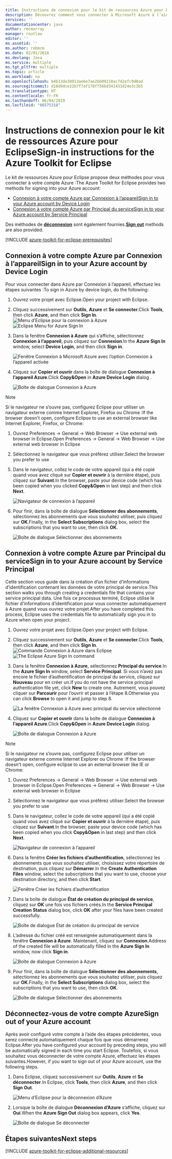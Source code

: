 ```yaml
---
title: Instructions de connexion pour le kit de ressources Azure pour Eclipse
description: Découvrez comment vous connecter à Microsoft Azure à l’aide du kit de ressources Azure pour Eclipse.
services: ''
documentationcenter: java
author: rmcmurray
manager: routlaw
editor: ''
ms.assetid: ''
ms.author: robmcm
ms.date: 02/01/2018
ms.devlang: Java
ms.service: multiple
ms.tgt_pltfrm: multiple
ms.topic: article
ms.workload: na
ms.openlocfilehash: b4b13de38913ae6e7ae2bb09210ac742efc9d0ad
ms.sourcegitcommit: d18d9dce22b7f7af178f756bd341433d24e3c3b5
ms.translationtype: HT
ms.contentlocale: fr-FR
ms.lasthandoff: 06/04/2019
ms.locfileid: "66575318"
---
```

# <a name="sign-in-instructions-for-the-azure-toolkit-for-eclipse"></a><span data-ttu-id="d675b-103">Instructions de connexion pour le kit de ressources Azure pour Eclipse</span><span class="sxs-lookup"><span data-stu-id="d675b-103">Sign-in instructions for the Azure Toolkit for Eclipse</span></span>

<span data-ttu-id="d675b-104">Le kit de ressources Azure pour Eclipse propose deux méthodes pour vous connecter à votre compte Azure :</span><span class="sxs-lookup"><span data-stu-id="d675b-104">The Azure Toolkit for Eclipse provides two methods for signing into your Azure account:</span></span>

  - [<span data-ttu-id="d675b-105">Connexion à votre compte Azure par Connexion à l’appareil</span><span class="sxs-lookup"><span data-stu-id="d675b-105">Sign in to your Azure account by Device Login</span></span>](#sign-in-to-your-azure-account-by-device-login)
  - [<span data-ttu-id="d675b-106">Connexion à votre compte Azure par Principal du service</span><span class="sxs-lookup"><span data-stu-id="d675b-106">Sign in to your Azure account by Service Principal</span></span>](#sign-in-to-your-azure-account-by-service-principal)

<span data-ttu-id="d675b-107">Des méthodes de [**déconnexion**](#sign-out-of-your-azure-account) sont également fournies.</span><span class="sxs-lookup"><span data-stu-id="d675b-107">[**Sign out**](#sign-out-of-your-azure-account) methods are also provided.</span></span>

[!INCLUDE [azure-toolkit-for-eclipse-prerequisites](../includes/azure-toolkit-for-eclipse-prerequisites.md)]

## <a name="sign-in-to-your-azure-account-by-device-login"></a><span data-ttu-id="d675b-108">Connexion à votre compte Azure par Connexion à l’appareil</span><span class="sxs-lookup"><span data-stu-id="d675b-108">Sign in to your Azure account by Device Login</span></span>

<span data-ttu-id="d675b-109">Pour vous connecter dans Azure par Connexion à l’appareil, effectuez les étapes suivantes :</span><span class="sxs-lookup"><span data-stu-id="d675b-109">To sign in Azure by device login, do the following:</span></span>

1. <span data-ttu-id="d675b-110">Ouvrez votre projet avec Eclipse.</span><span class="sxs-lookup"><span data-stu-id="d675b-110">Open your project with Eclipse.</span></span>

2. <span data-ttu-id="d675b-111">Cliquez successivement sur **Outils**, **Azure** et **Se connecter**.</span><span class="sxs-lookup"><span data-stu-id="d675b-111">Click **Tools**, then click **Azure**, and then click **Sign In**.</span></span>
   <span data-ttu-id="d675b-112">![Menu d’Eclipse pour la connexion à Azure][I01]</span><span class="sxs-lookup"><span data-stu-id="d675b-112">![Eclipse Menu for Azure Sign In][I01]</span></span>

3. <span data-ttu-id="d675b-113">Dans la fenêtre **Connexion à Azure** qui s’affiche, sélectionnez **Connexion à l’appareil**, puis cliquez sur **Connexion**.</span><span class="sxs-lookup"><span data-stu-id="d675b-113">In the **Azure Sign In** window, select **Device Login**, and then click **Sign in**.</span></span>

   ![Fenêtre Connexion à Microsoft Azure avec l’option Connexion à l’appareil activée][I02]

4. <span data-ttu-id="d675b-115">Cliquez sur **Copier et ouvrir** dans la boîte de dialogue **Connexion à l’appareil Azure**.</span><span class="sxs-lookup"><span data-stu-id="d675b-115">Click **Copy&Open** in **Azure Device Login** dialog .</span></span>

   ![Boîte de dialogue Connexion à Azure][I03]

> [!NOTE]
>
> <span data-ttu-id="d675b-117">Si le navigateur ne s’ouvre pas, configurez Eclipse pour utiliser un navigateur externe comme Internet Explorer, Firefox ou Chrome :</span><span class="sxs-lookup"><span data-stu-id="d675b-117">If the browser doesn't open, configure Eclipse to use an external browser like Internet Explorer, Firefox, or Chrome:</span></span>
>
> 1. <span data-ttu-id="d675b-118">Ouvrez Preferences -> General -> Web Browser -> Use external web browser in Eclipse.</span><span class="sxs-lookup"><span data-stu-id="d675b-118">Open Preferences -> General -> Web Browser -> Use external web browser in Eclipse</span></span>
>
> 2. <span data-ttu-id="d675b-119">Sélectionnez le navigateur que vous préférez utiliser.</span><span class="sxs-lookup"><span data-stu-id="d675b-119">Select the browser you prefer to use</span></span>
>

5. <span data-ttu-id="d675b-120">Dans le navigateur, collez le code de votre appareil (qui a été copié quand vous avez cliqué sur **Copier et ouvrir** à la dernière étape), puis cliquez sur **Suivant**.</span><span class="sxs-lookup"><span data-stu-id="d675b-120">In the browser, paste your device code (which has been copied when you clicked **Copy&Open** in last step) and then click **Next**.</span></span>

   ![Navigateur de connexion à l’appareil][I04]

6. <span data-ttu-id="d675b-122">Pour finir, dans la boîte de dialogue **Sélectionner des abonnements**, sélectionnez les abonnements que vous souhaitez utiliser, puis cliquez sur **OK**.</span><span class="sxs-lookup"><span data-stu-id="d675b-122">Finally, in the **Select Subscriptions** dialog box, select the subscriptions that you want to use, then click **OK**.</span></span>

   ![Boîte de dialogue Sélectionner des abonnements][I05]

## <a name="sign-in-to-your-azure-account-by-service-principal"></a><span data-ttu-id="d675b-124">Connexion à votre compte Azure par Principal du service</span><span class="sxs-lookup"><span data-stu-id="d675b-124">Sign in to your Azure account by Service Principal</span></span>

<span data-ttu-id="d675b-125">Cette section vous guide dans la création d’un fichier d’informations d’identification contenant les données de votre principal de service.</span><span class="sxs-lookup"><span data-stu-id="d675b-125">This section walks you through creating a credentials file that contains your service principal data.</span></span> <span data-ttu-id="d675b-126">Une fois ce processus terminé, Eclipse utilise le fichier d’informations d’identification pour vous connecter automatiquement à Azure quand vous ouvrez votre projet.</span><span class="sxs-lookup"><span data-stu-id="d675b-126">After you have completed this process, Eclipse uses the credentials file to automatically sign you in to Azure when open your project.</span></span>

1. <span data-ttu-id="d675b-127">Ouvrez votre projet avec Eclipse.</span><span class="sxs-lookup"><span data-stu-id="d675b-127">Open your project with Eclipse.</span></span>

2. <span data-ttu-id="d675b-128">Cliquez successivement sur **Outils**, **Azure** et **Se connecter**.</span><span class="sxs-lookup"><span data-stu-id="d675b-128">Click **Tools**, then click **Azure**, and then click **Sign In**.</span></span>
   <span data-ttu-id="d675b-129">![Commande Connexion à Azure dans Eclipse][A01]</span><span class="sxs-lookup"><span data-stu-id="d675b-129">![The Eclipse Azure Sign In command][A01]</span></span>

3. <span data-ttu-id="d675b-130">Dans la fenêtre **Connexion à Azure**, sélectionnez **Principal du service**.</span><span class="sxs-lookup"><span data-stu-id="d675b-130">In the **Azure Sign In** window, select **Service Principal**.</span></span> <span data-ttu-id="d675b-131">Si vous n’avez pas encore le fichier d’authentification de principal du service, cliquez sur **Nouveau** pour en créer un.</span><span class="sxs-lookup"><span data-stu-id="d675b-131">If you do not have the service principal authentication file yet, click **New** to create one.</span></span> <span data-ttu-id="d675b-132">Autrement, vous pouvez cliquer sur **Parcourir** pour l’ouvrir et passer à l’étape 8.</span><span class="sxs-lookup"><span data-stu-id="d675b-132">Otherwise you can click **Browse** to open it and jump to step 8.</span></span>

   ![La fenêtre Connexion à Azure avec principal du service sélectionné][A02]

4. <span data-ttu-id="d675b-134">Cliquez sur **Copier et ouvrir** dans la boîte de dialogue **Connexion à l’appareil Azure**.</span><span class="sxs-lookup"><span data-stu-id="d675b-134">Click **Copy&Open** in **Azure Device Login** dialog.</span></span>

   ![Boîte de dialogue Connexion à Azure][A08]

> [!NOTE]
>
> <span data-ttu-id="d675b-136">Si le navigateur ne s’ouvre pas, configurez Eclipse pour utiliser un navigateur externe comme Internet Explorer ou Chrome :</span><span class="sxs-lookup"><span data-stu-id="d675b-136">If the browser doesn't open, configure eclipse to use an external browser like IE or Chrome:</span></span>
>
> 1. <span data-ttu-id="d675b-137">Ouvrez Preferences -> General -> Web Browser -> Use external web browser in Eclipse.</span><span class="sxs-lookup"><span data-stu-id="d675b-137">Open Preferences -> General -> Web Browser -> Use external web browser in Eclipse</span></span>
>
> 2. <span data-ttu-id="d675b-138">Sélectionnez le navigateur que vous préférez utiliser.</span><span class="sxs-lookup"><span data-stu-id="d675b-138">Select the browser you prefer to use</span></span>
>

5. <span data-ttu-id="d675b-139">Dans le navigateur, collez le code de votre appareil (qui a été copié quand vous avez cliqué sur **Copier et ouvrir** à la dernière étape), puis cliquez sur **Suivant**.</span><span class="sxs-lookup"><span data-stu-id="d675b-139">In the browser, paste your device code (which has been copied when you click **Copy&Open** in last step) and then click **Next**.</span></span>

   ![Navigateur de connexion à l’appareil][A03]

6. <span data-ttu-id="d675b-141">Dans la fenêtre **Créer les fichiers d’authentification**, sélectionnez les abonnements que vous souhaitez utiliser, choisissez votre répertoire de destination, puis cliquez sur **Démarrer**.</span><span class="sxs-lookup"><span data-stu-id="d675b-141">In the **Create Authentication Files** window, select the subscriptions that you want to use, choose your destination directory, and then click **Start**.</span></span>

   ![Fenêtre Créer les fichiers d’authentification][A04]

7. <span data-ttu-id="d675b-143">Dans la boîte de dialogue **État de création du principal de service**, cliquez sur **OK** une fois vos fichiers créés.</span><span class="sxs-lookup"><span data-stu-id="d675b-143">In the **Service Principal Creation Status** dialog box, click **OK** after your files have been created successfully.</span></span>

   ![Boîte de dialogue État de création du principal de service][A05]

8. <span data-ttu-id="d675b-145">L’adresse du fichier créé est renseignée automatiquement dans la fenêtre **Connexion à Azure**. Maintenant, cliquez sur **Connexion**.</span><span class="sxs-lookup"><span data-stu-id="d675b-145">Address of the created file will be automatically filled in the **Azure Sign In** window, now click **Sign in**.</span></span>

   ![Boîte de dialogue Connexion à Azure][A06]

9. <span data-ttu-id="d675b-147">Pour finir, dans la boîte de dialogue **Sélectionner des abonnements**, sélectionnez les abonnements que vous souhaitez utiliser, puis cliquez sur **OK**.</span><span class="sxs-lookup"><span data-stu-id="d675b-147">Finally, in the **Select Subscriptions** dialog box, select the subscriptions that you want to use, then click **OK**.</span></span>

   ![Boîte de dialogue Sélectionner des abonnements][A07]

## <a name="sign-out-of-your-azure-account"></a><span data-ttu-id="d675b-149">Déconnectez-vous de votre compte Azure</span><span class="sxs-lookup"><span data-stu-id="d675b-149">Sign out of your Azure account</span></span>

<span data-ttu-id="d675b-150">Après avoir configuré votre compte à l’aide des étapes précédentes, vous serez connecté automatiquement chaque fois que vous démarrerez Eclipse.</span><span class="sxs-lookup"><span data-stu-id="d675b-150">After you have configured your account by preceding steps, you will be automatically signed in each time you start Eclipse.</span></span> <span data-ttu-id="d675b-151">Toutefois, si vous souhaitez vous déconnecter de votre compte Azure, effectuez les étapes suivantes.</span><span class="sxs-lookup"><span data-stu-id="d675b-151">However, if you want to sign out of your Azure account, use the following steps.</span></span>

1. <span data-ttu-id="d675b-152">Dans Eclipse, cliquez successivement sur **Outils**, **Azure** et **Se déconnecter**.</span><span class="sxs-lookup"><span data-stu-id="d675b-152">In Eclipse, click **Tools**, then click **Azure**, and then click **Sign Out**.</span></span>

   ![Menu d’Eclipse pour la déconnexion d’Azure][L01]

2. <span data-ttu-id="d675b-154">Lorsque la boîte de dialogue **Déconnexion d’Azure** s’affiche, cliquez sur **Oui**.</span><span class="sxs-lookup"><span data-stu-id="d675b-154">When the **Azure Sign Out** dialog box appears, click **Yes**.</span></span>

   ![Boîte de dialogue Se déconnecter][L02]

## <a name="next-steps"></a><span data-ttu-id="d675b-156">Étapes suivantes</span><span class="sxs-lookup"><span data-stu-id="d675b-156">Next steps</span></span>

[!INCLUDE [azure-toolkit-for-eclipse-additional-resources](../includes/azure-toolkit-for-eclipse-additional-resources.md)]

<!-- URL List -->


<!-- IMG List -->

[I01]: media/azure-toolkit-for-eclipse-sign-in-instructions/I01.png
[I02]: media/azure-toolkit-for-eclipse-sign-in-instructions/I02.png
[I03]: media/azure-toolkit-for-eclipse-sign-in-instructions/I03.png
[I04]: media/azure-toolkit-for-eclipse-sign-in-instructions/I04.png
[I05]: media/azure-toolkit-for-eclipse-sign-in-instructions/I05.png

[A01]: media/azure-toolkit-for-eclipse-sign-in-instructions/A01.png
[A02]: media/azure-toolkit-for-eclipse-sign-in-instructions/A02.png
[A03]: media/azure-toolkit-for-eclipse-sign-in-instructions/A03.png
[A04]: media/azure-toolkit-for-eclipse-sign-in-instructions/A04.png
[A05]: media/azure-toolkit-for-eclipse-sign-in-instructions/A05.png
[A06]: media/azure-toolkit-for-eclipse-sign-in-instructions/A06.png
[A07]: media/azure-toolkit-for-eclipse-sign-in-instructions/A07.png
[A08]: media/azure-toolkit-for-eclipse-sign-in-instructions/A08.png

[L01]: media/azure-toolkit-for-eclipse-sign-in-instructions/L01.png
[L02]: media/azure-toolkit-for-eclipse-sign-in-instructions/L02.png
[L03]: media/azure-toolkit-for-eclipse-sign-in-instructions/L03.png
